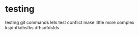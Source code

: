 # testing
testing git commands
lets test conflict
make little more complex
ksjdhfkdhsfks
dfhsdfdsfds

